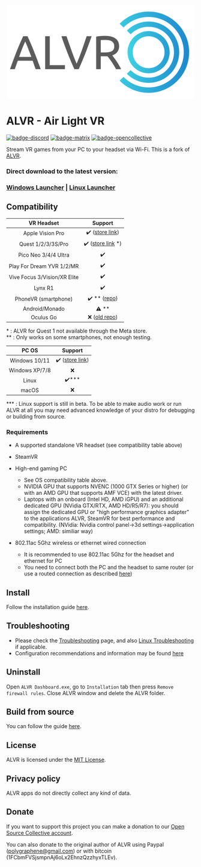 <p align="center"> <img width="500" src="resources/ALVR-Grey.svg"/> </p>

# ALVR - Air Light VR

[![badge-discord][]][link-discord] [![badge-matrix][]][link-matrix] [![badge-opencollective][]][link-opencollective]

Stream VR games from your PC to your headset via Wi-Fi.
This is a fork of [ALVR](https://github.com/polygraphene/ALVR).

### Direct download to the latest version:
### [Windows Launcher](https://github.com/alvr-org/ALVR/releases/latest/download/alvr_launcher_windows.zip) | [Linux Launcher](https://github.com/alvr-org/ALVR/releases/latest/download/alvr_launcher_linux.tar.gz)

## Compatibility

|          VR Headset          |                                        Support                                         |
| :--------------------------: | :------------------------------------------------------------------------------------: |
|       Apple Vision Pro       |    :heavy_check_mark: ([store link](https://apps.apple.com/app/alvr/id6479728026))     |
|      Quest 1/2/3/3S/Pro      | :heavy_check_mark: ([store link](https://www.meta.com/experiences/7674846229245715) *) |
|     Pico Neo 3/4/4 Ultra     |                                   :heavy_check_mark:                                   |
|    Play For Dream YVR 1/2/MR |                                   :heavy_check_mark:                                   |
| Vive Focus 3/Vision/XR Elite |                                   :heavy_check_mark:                                   |
|           Lynx R1            |                                   :heavy_check_mark:                                   |
|     PhoneVR (smartphone)     |     :heavy_check_mark: ** ([repo](https://github.com/PhoneVR-Developers/PhoneVR))      |
|        Android/Monado        |                                      :warning: **                                      |
|          Oculus Go           |                 :x: ([old repo](https://github.com/polygraphene/ALVR))                 |

\* : ALVR for Quest 1 not available through the Meta store.  
\** : Only works on some smartphones, not enough testing.  

|     PC OS      |                                    Support                                    |
| :------------: | :---------------------------------------------------------------------------: |
| Windows 10/11  | :heavy_check_mark: ([store link](https://store.steampowered.com/app/3312710)) |
| Windows XP/7/8 |                                      :x:                                      |
|     Linux      |                             :heavy_check_mark:***                             |
|     macOS      |                                      :x:                                      |

\*** : Linux support is still in beta. To be able to make audio work or run ALVR at all you may need advanced knowledge of your distro for debugging or building from source.

### Requirements

-   A supported standalone VR headset (see compatibility table above)

-   SteamVR

-   High-end gaming PC
    -   See OS compatibility table above.
    -   NVIDIA GPU that supports NVENC (1000 GTX Series or higher) (or with an AMD GPU that supports AMF VCE) with the latest driver.
    -   Laptops with an onboard (Intel HD, AMD iGPU) and an additional dedicated GPU (NVidia GTX/RTX, AMD HD/R5/R7): you should assign the dedicated GPU or "high performance graphics adapter" to the applications ALVR, SteamVR for best performance and compatibility. (NVidia: Nvidia control panel->3d settings->application settings; AMD: similiar way)

-   802.11ac 5Ghz wireless or ethernet wired connection
    -   It is recommended to use 802.11ac 5Ghz for the headset and ethernet for PC
    -   You need to connect both the PC and the headset to same router (or use a routed connection as described [here](https://github.com/alvr-org/ALVR/wiki/ALVR-v14-and-Above))

## Install

Follow the installation guide [here](https://github.com/alvr-org/ALVR/wiki/Installation-guide).

## Troubleshooting

-   Please check the [Troubleshooting](https://github.com/alvr-org/ALVR/wiki/Troubleshooting) page, and also [Linux Troubleshooting](https://github.com/alvr-org/ALVR/wiki/Linux-Troubleshooting) if applicable.
-   Configuration recommendations and information may be found [here](https://github.com/alvr-org/ALVR/wiki/Information-and-Recommendations)

## Uninstall

Open `ALVR Dashboard.exe`, go to `Installation` tab then press `Remove firewall rules`. Close ALVR window and delete the ALVR folder.

## Build from source

You can follow the guide [here](https://github.com/alvr-org/ALVR/wiki/Building-From-Source).

## License

ALVR is licensed under the [MIT License](LICENSE).

## Privacy policy

ALVR apps do not directly collect any kind of data.

## Donate

If you want to support this project you can make a donation to our [Open Source Collective account](https://opencollective.com/alvr).

You can also donate to the original author of ALVR using Paypal (polygraphene@gmail.com) or with bitcoin (1FCbmFVSjsmpnAj6oLx2EhnzQzzhyxTLEv).

[badge-discord]: https://img.shields.io/discord/720612397580025886?style=for-the-badge&logo=discord&color=5865F2 "Join us on Discord"
[link-discord]: https://discord.gg/ALVR
[badge-matrix]: https://img.shields.io/static/v1?label=chat&message=%23alvr&style=for-the-badge&logo=matrix&color=blueviolet "Join us on Matrix"
[link-matrix]: https://matrix.to/#/#alvr:ckie.dev?via=ckie.dev
[badge-opencollective]: https://img.shields.io/opencollective/all/alvr?style=for-the-badge&logo=opencollective&color=79a3e6 "Donate"
[link-opencollective]: https://opencollective.com/alvr
